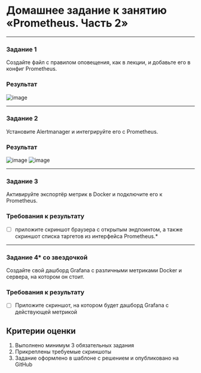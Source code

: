 # Домашнее задание к занятию «Prometheus. Часть 2»

---

### Задание 1
Создайте файл с правилом оповещения, как в лекции, и добавьте его в конфиг Prometheus.

### Результат
![image](https://github.com/CapStef/9-01-hw/assets/127747855/fb26e8d5-8f5d-47ec-a2b1-a604f35b31fd)


---

### Задание 2
Установите Alertmanager и интегрируйте его с Prometheus.

### Результат

![image](https://github.com/CapStef/9-01-hw/assets/127747855/bb34cbef-b8dd-4e8d-9b01-990d590338f2)
![image](https://github.com/CapStef/9-01-hw/assets/127747855/77286f3d-a997-4e1d-8b1d-a50cac0a44e6)

---

### Задание 3

Активируйте экспортёр метрик в Docker и подключите его к Prometheus.

### Требования к результату
- [ ] приложите скриншот браузера с открытым эндпоинтом, а также скриншот списка таргетов из интерфейса Prometheus.*

---

### Задание 4* со звездочкой 

Создайте свой дашборд Grafana с различными метриками Docker и сервера, на котором он стоит.

### Требования к результату
- [ ] Приложите скриншот, на котором будет дашборд Grafana с действующей метрикой

## Критерии оценки
1. Выполнено минимум 3 обязательных задания
2. Прикреплены требуемые скриншоты
3. Задание оформлено в шаблоне с решением и опубликовано на GitHub
